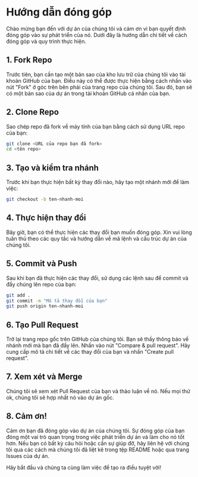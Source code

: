 # Hướng dẫn đóng góp

Chào mừng bạn đến với dự án của chúng tôi và cảm ơn vì bạn quyết định đóng góp vào sự phát triển của nó. Dưới đây là hướng dẫn chi tiết về cách đóng góp và quy trình thực hiện.

## 1. Fork Repo

Trước tiên, bạn cần tạo một bản sao của kho lưu trữ của chúng tôi vào tài khoản GitHub của bạn. Điều này có thể được thực hiện bằng cách nhấn vào nút "Fork" ở góc trên bên phải của trang repo của chúng tôi. Sau đó, bạn sẽ có một bản sao của dự án trong tài khoản GitHub cá nhân của bạn.

## 2. Clone Repo

Sao chép repo đã fork về máy tính của bạn bằng cách sử dụng URL repo của bạn:

```bash
git clone <URL của repo bạn đã fork>
cd <tên repo>
```

## 3. Tạo và kiểm tra nhánh

Trước khi bạn thực hiện bất kỳ thay đổi nào, hãy tạo một nhánh mới để làm việc:

```bash
git checkout -b ten-nhanh-moi
```

## 4. Thực hiện thay đổi

Bây giờ, bạn có thể thực hiện các thay đổi bạn muốn đóng góp. Xin vui lòng tuân thủ theo các quy tắc và hướng dẫn về mã lệnh và cấu trúc dự án của chúng tôi.

## 5. Commit và Push

Sau khi bạn đã thực hiện các thay đổi, sử dụng các lệnh sau để commit và đẩy chúng lên repo của bạn:

```bash
git add .
git commit -m "Mô tả thay đổi của bạn"
git push origin ten-nhanh-moi
```

## 6. Tạo Pull Request

Trở lại trang repo gốc trên GitHub của chúng tôi. Bạn sẽ thấy thông báo về nhánh mới mà bạn đã đẩy lên. Nhấn vào nút "Compare & pull request". Hãy cung cấp mô tả chi tiết về các thay đổi của bạn và nhấn "Create pull request".

## 7. Xem xét và Merge

Chúng tôi sẽ xem xét Pull Request của bạn và thảo luận về nó. Nếu mọi thứ ok, chúng tôi sẽ hợp nhất nó vào dự án gốc.

## 8. Cảm ơn!

Cảm ơn bạn đã đóng góp vào dự án của chúng tôi. Sự đóng góp của bạn đóng một vai trò quan trọng trong việc phát triển dự án và làm cho nó tốt hơn. Nếu bạn có bất kỳ câu hỏi hoặc cần sự giúp đỡ, hãy liên hệ với chúng tôi qua các cách mà chúng tôi đã liệt kê trong tệp README hoặc qua trang Issues của dự án.

Hãy bắt đầu và chúng ta cùng làm việc để tạo ra điều tuyệt vời!
